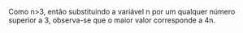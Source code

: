 Como n>3, então substituindo  a variável n por um qualquer número superior a 3, observa-se que o maior valor corresponde a 4n.
